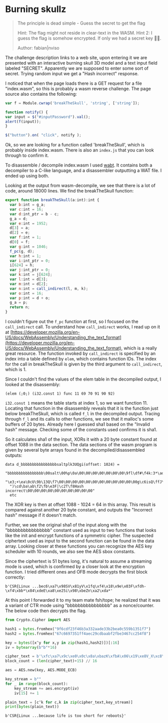 # Burning skullz

> The principle is dead simple - Guess the secret to get the flag
>
> Hint: The flag might not reside in clear-text in the WASM.
> Hint 2: I guess the flag is somehow encrypted. If only we had a secret key 🤷‍♂️.
>
> Author: fabian|nviso

The challenge description links to a web site, upon entering it we are presented with an interactive burning skull 3D model and a text input field labeled "SECRET". Apparently we are supposed to enter some sort of secret. Trying random input we get a "Hash incorrect" response.

I noticed that when the page loads there is a GET request for a file "index.wasm", so this is probably a wasm reverse challenge. The page source also contains the following:

```javascript
var f = Module.cwrap('breakTheSkull', 'string', ['string']);

function notify() {
var input = $("#inputPassword").val();
alert(f(input));
}

$("button").on( "click", notify );
```

Ok, so we are looking for a function called 'breakTheSkull', which is probably inside index.wasm. There is also an `index.js` that you can look through to confirm it.

To disassemble / decompile index.wasm I used [wabt](https://github.com/WebAssembly/wabt). It contains both a decompiler to a C-like language, and a disassembler outputting a WAT file. I ended up using both.

Looking at the output from wasm-decompile, we see that there is a lot of code, around 18000 lines. We find the breakTheSkull function:

```javascript
export function breakTheSkull(a:int):int {
  var b:int = g_a;
  var c:int = 16;
  var d:int_ptr = b - c;
  g_a = d;
  var e:int = 1952;
  d[3] = a;
  d[2] = e;
  var f:int = 1;
  d[0] = f;
  var g:int = 1046;
  f_pc(g, d);
  var h:int = 1;
  var i:int_ptr = 0;
  i[624] = h;
  var j:int_ptr = 0;
  var k:int = j[624];
  var l:int = d[3];
  var m:int = d[2];
  var n:int = call_indirect(l, m, k);
  var o:int = 16;
  var p:int = d + o;
  g_a = p;
  return n;
}
```

I couldn't figure out the `f_pc` function at first, so I focused on the `call_indirect` call. To understand how `call_indirect` works, I read up on it at [https://developer.mozilla.org/en-US/docs/WebAssembly/Understanding_the_text_format](https://developer.mozilla.org/en-US/docs/WebAssembly/Understanding_the_text_format), which is a really great resource. The function invoked by `call_indirect` is specified by an index into a table defined by `elem`, which contains function IDs. The index for the call in breakTheSkull is given by the third argument to `call_indirect`, which is 1.

Since I couldn't find the values of the elem table in the decompiled output, I looked at the disassembly:

```wat
(elem (;0;) (i32.const 1) func 11 69 70 91 90 92)
```

`i32.const 1` means the table starts at index 1, so we want function 11. Locating that function in the disassembly reveals that it is the function just below breakTheSkull, which is called `f_l` in the decompiled output. Tracing through `f_l` and its calls to other functions, we see that it malloc's some buffers of 20 bytes. Already here I guessed sha1 based on the "Invalid hash" message. Checking some of the constants used confirms it is sha1.

So it calculates sha1 of the input, XORs it with a 20 byte constant found at offset 1088 in the data section. The data sections of the wasm program is given by several byte arrays found in the decompiled/disassembled outputs:

```
data d_bbbbbbbbbbbbbbbbsaltplk3UQgi(offset: 1024) = 
  "bbbbbbbbbbbbbbbb\00salt\00%p\0a\00\00\00\00\00\00\00\9fl\df#\f4k:3*\ad"
  "\e3;+\ea\0cU\9b\13Q\f7\00\00\00\00\00\00\00\00\00\00\00\00g\c6isQ\ffJ\ec"
  ")\cd\ba\ab\f2\fb\e3F|\c2T\f8Hash incorrect\00\00\00\00\00\00\00\00\00\00"
  etc
```

The XOR key is then at offset 1088 - 1024 = 64 in this array. This result is compared against another 20 byte constant, and outputs the "Incorrect hash" message if it doesn't match.

Further, we see the original sha1 of the input along with the "bbbbbbbbbbbbbbbb" constant used as input to two functions that looks like the init and encrypt functions of a symmetric cipher. The suspected ciphertext used as input to the second function can be found in the data array. Looking closer at these functions you can recognize the AES key scheduler with 10 rounds, we also see the AES sbox constants.

Since the ciphertext is 51 bytes long, it's natural to assume a streaming mode is used, which is confirmed by a closer look at the encryption function. I tried different ones and OFB mode decrypts the first block correctly:

```
b'CSR{Linux ...bec6\xa7\x98SV\x81yV\x1fq\xf4\x18\x9e\x03F\xfdh-\xf4\xbb*\x84\xdeE\xa8\xe25i\x98\xbeZn\xa2\xda*'
```

At this point I forwarded it to my team mate fsh/tope; he realized that it was a variant of CTR mode using "bbbbbbbbbbbbbbbb" as a nonce/counter. The below code then decrypts the flag.

```python
from Crypto.Cipher import AES

hash1 = bytes.fromhex("9f6cdf23f46b3a332aade33b2bea0c559b1351f7")
hash2 = bytes.fromhex("67c6697351ff4aec29cdbaabf2fbe3467cc254f8")

key = bytes([x^y for x,y in zip(hash1,hash2)])[:16]
iv = bytearray(b"b"*16)

cipher_text = b'\xfc\xa7\x9c\xe0\x0c\x8a\xbazK\xfbA\x06\x19\xe8V_X\xc8\xfe\x89\xb9I^}\xef\xee\xb1\xf9\x0f:\x10\xf3,\x9c\xe7\xac\xf5\x99$\xc5t\xc5\xb1\xa3;[g(\xfd\x1f\xb0'
block_count = (len(cipher_text)+15) // 16

aes = AES.new(key, AES.MODE_ECB)

key_stream = b""
for _ in range(block_count):
    key_stream += aes.encrypt(iv)
    iv[15] += 1

plain_text = [c^k for c,k in zip(cipher_text,key_stream)]
print(bytes(plain_text))
```

```
b'CSR{Linux ...because life is too short for reboots}'
```
